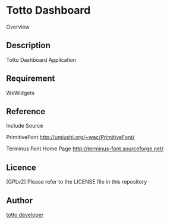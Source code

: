 Totto Dashboard
====

Overview

## Description

Totto Dashboard Application

## Requirement

WxWidgets


## Reference

Include Source

PrimitiveFont
http://umiushi.org/~wac/PrimitiveFont/

Terminus Font Home Page
http://terminus-font.sourceforge.net/

## Licence

[GPLv2] Please refer to the LICENSE file in this repository

## Author

[totto developer](https://github.com/tottocc)
